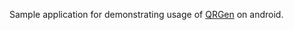 Sample application for demonstrating usage of 
[QRGen](https://github.com/kenglxn/QRGen) on android.
